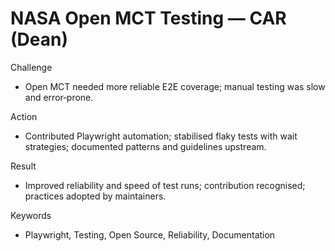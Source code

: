 # NASA Open MCT Testing — CAR (Dean)

Challenge

- Open MCT needed more reliable E2E coverage; manual testing was slow and error‑prone.

Action

- Contributed Playwright automation; stabilised flaky tests with wait strategies; documented patterns and guidelines upstream.

Result

- Improved reliability and speed of test runs; contribution recognised; practices adopted by maintainers.

Keywords

- Playwright, Testing, Open Source, Reliability, Documentation
